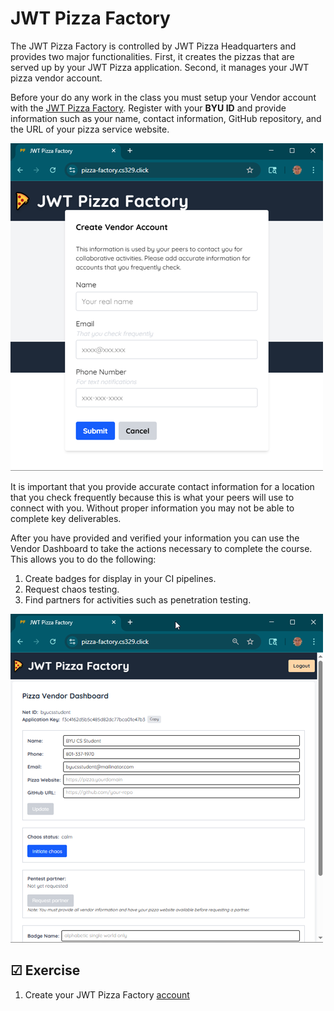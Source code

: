 # JWT Pizza Factory

The JWT Pizza Factory is controlled by JWT Pizza Headquarters and provides two major functionalities. First, it creates the pizzas that are served up by your JWT Pizza application. Second, it manages your JWT pizza vendor account.

Before your do any work in the class you must setup your Vendor account with the [JWT Pizza Factory](https://pizza-factory.cs329.click). Register with your **BYU ID** and provide information such as your name, contact information, GitHub repository, and the URL of your pizza service website.

![alt text](createAcccount.png)

It is important that you provide accurate contact information for a location that you check frequently because this is what your peers will use to connect with you. Without proper information you may not be able to complete key deliverables.

After you have provided and verified your information you can use the Vendor Dashboard to take the actions necessary to complete the course. This allows you to do the following:

1. Create badges for display in your CI pipelines.
1. Request chaos testing.
1. Find partners for activities such as penetration testing.

![alt text](vendorDashboard.png)

## ☑ Exercise

1. Create your JWT Pizza Factory [account](https://pizza-factory.cs329.click)
